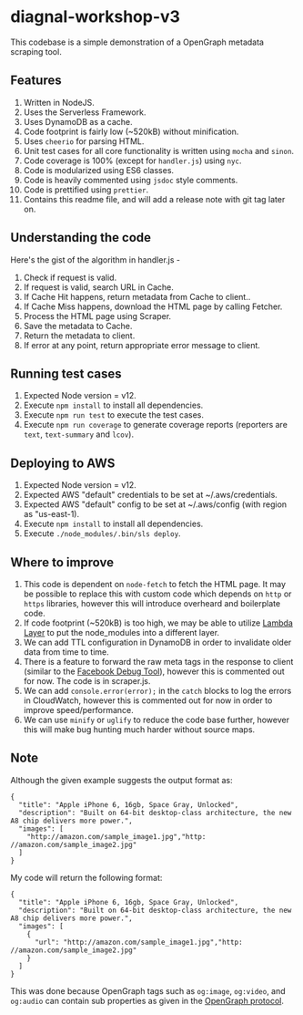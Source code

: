 # diagnal-workshop-v3

This codebase is a simple demonstration of a OpenGraph metadata scraping tool.

## Features
1. Written in NodeJS.
2. Uses the Serverless Framework.
3. Uses DynamoDB as a cache.
4. Code footprint is fairly low (~520kB) without minification.
5. Uses `cheerio` for parsing HTML.
6. Unit test cases for all core functionality is written using `mocha` and `sinon`.
7. Code coverage is 100% (except for `handler.js`) using `nyc`.
8. Code is modularized using ES6 classes.
9. Code is heavily commented using `jsdoc` style comments.
10. Code is prettified using `prettier`.
11. Contains this readme file, and will add a release note with git tag later on.

## Understanding the code

Here's the gist of the algorithm in handler.js -
1. Check if request is valid.
2. If request is valid, search URL in Cache.
3. If Cache Hit happens, return metadata from Cache to client..
4. If Cache Miss happens, download the HTML page by calling Fetcher.
5. Process the HTML page using Scraper.
6. Save the metadata to Cache.
7. Return the metadata to client.
8. If error at any point, return appropriate error message to client.

## Running test cases
1. Expected Node version = v12.
2. Execute `npm install` to install all dependencies.
3. Execute `npm run test` to execute the test cases.
4. Execute `npm run coverage` to generate coverage reports (reporters are `text`, `text-summary` and `lcov`).

## Deploying to AWS
1. Expected Node version = v12.
2. Expected AWS "default" credentials to be set at ~/.aws/credentials.
3. Expected AWS "default" config to be set at ~/.aws/config (with region as "us-east-1).
4. Execute `npm install` to install all dependencies.
5. Execute `./node_modules/.bin/sls deploy`.

## Where to improve
1. This code is dependent on `node-fetch` to fetch the HTML page. It may be possible to replace this with custom code which depends on `http` or `https` libraries, however this will introduce overheard and boilerplate code.
2. If code footprint (~520kB) is too high, we may be able to utilize [Lambda Layer](https://docs.aws.amazon.com/lambda/latest/dg/configuration-layers.html) to put the node_modules into a different layer.
3. We can add TTL configuration in DynamoDB in order to invalidate older data from time to time.
4. There is a feature to forward the raw meta tags in the response to client (similar to the [Facebook Debug Tool](https://developers.facebook.com/tools/debug)), however this is commented out for now. The code is in scraper.js.
5. We can add `console.error(error);` in the `catch` blocks to log the errors in CloudWatch, however this is commented out for now in order to improve speed/performance.
6. We can use `minify` or `uglify` to reduce the code base further, however this will make bug hunting much harder without source maps.

## Note
Although the given example suggests the output format as:
```
{
  "title": "Apple iPhone 6, 16gb, Space Gray, Unlocked",
  "description": "Built on 64-bit desktop-class architecture, the new A8 chip delivers more power.",
  "images": [
    "http://amazon.com/sample_image1.jpg","http: //amazon.com/sample_image2.jpg"
  ]
}
```
My code will return the following format:
```
{
  "title": "Apple iPhone 6, 16gb, Space Gray, Unlocked",
  "description": "Built on 64-bit desktop-class architecture, the new A8 chip delivers more power.",
  "images": [
    {
      "url": "http://amazon.com/sample_image1.jpg","http: //amazon.com/sample_image2.jpg"
    }
  ]
}
```
This was done because OpenGraph tags such as `og:image`, `og:video`, and `og:audio` can contain sub properties as given in the [OpenGraph protocol](https://ogp.me/).
